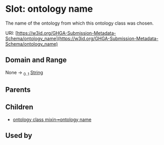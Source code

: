 
# Slot: ontology name


The name of the ontology from which this ontology class was chosen.

URI: [https://w3id.org/GHGA-Submission-Metadata-Schema/ontology_name](https://w3id.org/GHGA-Submission-Metadata-Schema/ontology_name)


## Domain and Range

None &#8594;  <sub>0..1</sub> [String](types/String.md)

## Parents


## Children

 *  [ontology class mixin➞ontology name](ontology_class_mixin_ontology_name.md)

## Used by

